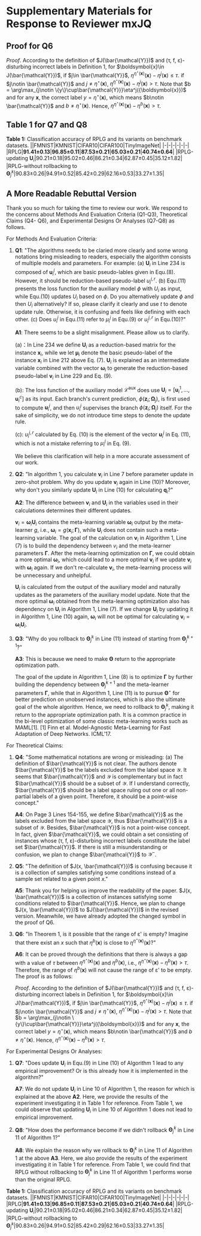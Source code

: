 # Supplementary Materials for Response to Reviewer mxJQ
## Proof for Q6

_Proof_. According to the definition of $J(\bar{\mathcal{Y}})$ and (τ, f, ε)-disturbing incorrect labels in Definition 1, for $\boldsymbol{x}\in J(\bar{\mathcal{Y}})$, if $j\in \bar{\mathcal{Y}}$, $\eta^{\eta^{\star}(\boldsymbol{x})}(\boldsymbol{x})- \eta^j(\boldsymbol{x}) \leq \tau$. if $j\notin \bar{\mathcal{Y}}$ and $j\neq \eta^{\star}(\boldsymbol{x})$, $\eta^{\eta^{\star}(\boldsymbol{x})}(\boldsymbol{x})- \eta^j(\boldsymbol{x}) > \tau$. Note that $b = \arg\max_{j\notin \{y\}\cup\bar{\mathcal{Y}}}\eta^j({\boldsymbol{x}})$ and for any $\boldsymbol{x}$, the correct label $y=\eta^{\star}(\boldsymbol{x})$, which means $b\notin \bar{\mathcal{Y}}$ and $b\neq \eta^{\star}(\boldsymbol{x})$. Hence, $\eta^{\eta^{\star}(\boldsymbol{x})}(\boldsymbol{x})- \eta^b(\boldsymbol{x}) > \tau$.

## Table 1 for Q7 and Q8

**Table 1:** Classification accuracy of RPLG and its variants on benchmark datasets.
||FMNIST|KMNIST|CIFAR10|CIFAR100|TinyImageNet|
|-|-|-|-|-|-|
|RPLG|**91.41±0.13**|**96.85±0.11**|**87.53±0.21**|**65.03±0.21**|**40.74±0.64**|
|RPLG-updating $\mathbf{U}_i$|90.21±0.18|95.02±0.46|86.21±0.34|62.87±0.45|35.12±1.82|
|RPLG-without rollbacking to $\mathbf{\Theta}_j^k$|90.83±0.26|94.91±0.52|85.42±0.29|62.16±0.53|33.27±1.35|

## A More Readable Rebuttal Version

Thank you so much for taking the time to review our work. We respond to the concerns about Methods And Evaluation Criteria (Q1-Q3), Theoretical Claims (Q4- Q6), and Experimental Designs Or Analyses (Q7-Q8) as follows.

For Methods And Evaluation Criteria:

1. **Q1**: "The algorithms needs to be claried more clearly and some wrong notations bring misleading to readers, especially the algorithm consists of multiple models and parameters. For example: (a) $\mathbf{U}_i$ in Line 234 is composed of $\boldsymbol{u}_i^{j}$, which are basic pseudo-lables given in Equ.(8). However, it should be reduction-based pseudo-label $u_i^{j,r}$. (b) Equ.(11) presents the loss function for the auxiliary model $\phi$ with $U_i$ as input, while Equ.(10) updates $U_i$ based on $\phi$. Do you alternatively update $\phi$ and then $U_i$ alternatively? If so, please clarify it clearly and use $t$ to denote update rule. Otherwise, it is confusing and feels like defining with each other. (c) Does $u_i^j$ in Equ.(11) refer to $\mu_i^j$ in Equ.(9) or $u_i^{j,r}$ in Equ.(10)?"

    **A1**: There seems to be a slight misalignment. Please allow us to clarify.

    (a)：In Line 234 we define $\mathbf{U}_i$ as a reduction-based matrix for the instance $\boldsymbol{x}_i$, while we let $\boldsymbol{\mu}_i$ denote the basic pseudo-label of the instance $\boldsymbol{x}_i$ in Line 212 above Eq. (7). $\mathbf{U}_i$ is explained as an intermediate variable combined with the vector $\boldsymbol{\omega}_i$ to generate the reduction-based pseudo-label $\boldsymbol{v}_i$ in Line 229 and Eq. (9).

    (b): The loss function of the auxiliary model $\mathcal{L}^{\text{aux}}$ does use $\mathbf{U}_i=[\boldsymbol{u}_i^{1},..., \boldsymbol{u}_i^{c}]$ as its input. Each branch's current prediction, $\phi(\boldsymbol{z}_i;\mathbf{\Omega}_j)$, is first used to compute $\boldsymbol{u}_i^{j}$, and then $u_i^{j}$ supervises the branch $\phi(\boldsymbol{z}_i;\mathbf{\Omega}_j)$ itself. For the sake of simplicity, we do not introduce time steps to denote the update rule. 

    (c): $u_i^{j,r}$ calculated by Eq. (10) is the element of the vector $\boldsymbol{u}_i^j$ in Eq. (11), which is not a mistake referring to $\mu_i^j$ in Eq. (9).

    We believe this clarification will help in a more accurate assessment of our work.

2. **Q2**: "In algorithm 1, you calculate $\boldsymbol{v}_i$ in Line 7 before parameter update in zero-shot problem. Why do you update $\boldsymbol{v}_i$ again in Line (10)? Moreover, why don't you similarly update $\mathbf{U}_i$ in Line (10) for calculating $\boldsymbol{q}_i$?" 

    **A2**: The difference between $\boldsymbol{v}_i$ and $\mathbf{U}_i$ in the variables used in their calculations determines their different updates. 
    
    $\boldsymbol{v}_i = \boldsymbol{\omega}_i\mathbf{U}_i$ contains the meta-learning variable $\boldsymbol{\omega}_i$ output by the meta-learner $g$, i.e., $\boldsymbol{\omega}_i = g(\boldsymbol{x}_i;\mathbf{\Gamma})$, while $\mathbf{U}_i$ does not contain such a meta-learning variable. The goal of the calculation on $\boldsymbol{v}_i$ in Algorithm 1, Line (7) is to build the dependency between $v_i$ and the meta-learner parameters $\mathbf{\Gamma}$. After the meta-learning optimization on $\mathbf{\Gamma}$, we could obtain a more optimal $\boldsymbol{\omega}_i$, which could lead to a more optimal $\boldsymbol{v}_i$ if we update $\boldsymbol{v}_i$ with $\boldsymbol{\omega}_i$ again. If we don't re-calculate $\boldsymbol{v}_i$, the meta-learning process will be unnecessary and unhelpful.

    $\mathbf{U}_i$ is calculated from the output of the auxiliary model and naturally updates as the parameters of the auxiliary model update. Note that the more optimal $\boldsymbol{\omega}_i$ obtained from the meta-learning optimization also has dependency on $\mathbf{U}_i$ in Algorithm 1, Line (7). If we change $\mathbf{U}_i$ by updating it in Algorithm 1, Line (10) again, $\boldsymbol{\omega}_i$ will not be optimal for calculating $\boldsymbol{v}_i = \boldsymbol{\omega}_i\mathbf{U}_i$.

3. **Q3**: "Why do you rollback to $\mathbf{\Theta}_j^k$ in Line (11) instead of starting from $\mathbf{\Theta}_j^{k+1}$?"

    **A3**: This is because we need to make $\mathbf{\Theta}$ return to the appropriate optimization path. 

    The goal of the update in Algorithm 1, Line (8) is to optimize $\mathbf{\Gamma}$ by further building the dependency between $\mathbf{\Theta}_j^{k+1}$ and the meta-learner parameters $\mathbf{\Gamma}$, while that in Algorithm 1, Line (11) is to pursue $\mathbf{\Theta}^{\star}$ for better prediction on unobserved instances, which is also the ultimate goal of the whole algorithm. Hence, we need to rollback to $\mathbf{\Theta}_j^k$, making it return to the appropriate optimization path. It is a common practice in the bi-level optimization of some classic meta-learning works such as MAML[1]. [1] Finn et al. Model-Agnostic Meta-Learning for Fast Adaptation of Deep Networks. ICML'17.


For Theoretical Claims:

1. **Q4**: "Some mathematical notations are wrong or misleading: (a) The definition of $\bar{\mathcal{Y}}$ is not clear. The authors denote $\bar{\mathcal{Y}}$ be the labels excluded from the label space $\mathcal{Y}$. It seems that $\bar{\mathcal{Y}}$ and $\mathcal{Y}$ is complementary but in fact $\bar{\mathcal{Y}}$ should be a subset of $\mathcal{Y}$. If I understand correctly, $\bar{\mathcal{Y}}$ should be a label space ruling out one or all non-partial labels of a given point. Therefore, it should be a point-wise concept."

    **A4**: On Page 3 Lines 154-155, we define $\bar{\mathcal{Y}}$ as the labels excluded from the label space $\mathcal{Y}$, thus $\bar{\mathcal{Y}}$ is a subset of $\mathcal{Y}$. Besides, $\bar{\mathcal{Y}}$ is not a point-wise concept. In fact, given $\bar{\mathcal{Y}}$, we could obtain a set consisting of instances whose (τ, f, ε)-disturbing incorrect labels constitute the label set $\bar{\mathcal{Y}}$. If there is still a misunderstanding or confusion, we plan to change $\bar{\mathcal{Y}}$ to $\mathcal{Y}^{-}$. 

2. **Q5**: "The definition of $J(x, \bar{\mathcal{Y}})$ is confusing because it is a collection of samples satisfying some conditions instead of a sample set related to a given point $x$."

    **A5**: Thank you for helping us improve the readability of the paper. $J(x, \bar{\mathcal{Y}})$ is a collection of instances satisfying some conditions related to $\bar{\mathcal{Y}}$. Hence, we plan to change $J(x, \bar{\mathcal{Y}})$ to $J(\bar{\mathcal{Y}})$ in the revised version. Meanwhile, we have already adopted the changed symbol in the proof of Q6. 

3. **Q6**: "In Theorem 1, is it possible that the range of ε' is empty? Imagine that there exist an $x$ such that $\eta^b(\boldsymbol{x})$ is close to $\eta^{\eta^{\star}(\boldsymbol{x})}(\boldsymbol{x})$?"

    **A6**: It can be proved through the definitions that there is always a gap with a value of $\tau$ between $\eta^{\eta^{\star}(\boldsymbol{x})}(\boldsymbol{x})$ and $\eta^b(\boldsymbol{x})$, i.e., $\eta^{\eta^{\star}(\boldsymbol{x})}(\boldsymbol{x})- \eta^b(\boldsymbol{x}) > \tau$. Therefore, the range of $\eta^b(\boldsymbol{x})$ will not cause the range of ε' to be empty. The proof is as follows:
    
    _Proof_. According to the definition of $J(\bar{\mathcal{Y}})$ and (τ, f, ε)-disturbing incorrect labels in Definition 1, for $\boldsymbol{x}\in J(\bar{\mathcal{Y}})$, if $j\in \bar{\mathcal{Y}}$, $\eta^{\eta^{\star}(\boldsymbol{x})}(\boldsymbol{x})- \eta^j(\boldsymbol{x}) \leq \tau$. if $j\notin \bar{\mathcal{Y}}$ and $j\neq \eta^{\star}(\boldsymbol{x})$, $\eta^{\eta^{\star}(\boldsymbol{x})}(\boldsymbol{x})- \eta^j(\boldsymbol{x}) > \tau$. Note that $b = \arg\max_{j\notin \{y\}\cup\bar{\mathcal{Y}}}\eta^j({\boldsymbol{x}})$ and for any $\boldsymbol{x}$, the correct label $y=\eta^{\star}(\boldsymbol{x})$, which means $b\notin \bar{\mathcal{Y}}$ and $b\neq \eta^{\star}(\boldsymbol{x})$. Hence, $\eta^{\eta^{\star}(\boldsymbol{x})}(\boldsymbol{x})- \eta^b(\boldsymbol{x}) > \tau$.
    

For Experimental Designs Or Analyses:

1. **Q7**: "Does update $\mathbf{U}_i$ in Equ.(9) in Line (10) of Algorithm 1 lead to any empirical improvement? Or is this already how it is implemented in the algorithm?"

    **A7**: We do not update $\mathbf{U}_i$ in Line 10 of Algorithm 1, the reason for which is explained at the above **A2**. Here, we provide the results of the experiment investigating it in Table 1 for reference. From Table 1, we could observe that updating $\mathbf{U}_i$ in Line 10 of Algorithm 1 does not lead to empirical improvement.

2. **Q8**: "How does the performance become if we didn't rollback $\mathbf{\Theta}_j^k$ in Line 11 of Algorithm 1?"

    **A8**: We explain the reason why we rollback to $\mathbf{\Theta}_j^k$ in Line 11 of Algorithm 1 at the above **A3**. Here, we also provide the results of the experiment investigating it in Table 1 for reference. From Table 1, we could find that RPLG without rollbacking to $\mathbf{\Theta}_j^k$ in Line 11 of Algorithm 1 performs worse than the original RPLG.

**Table 1:** Classification accuracy of RPLG and its variants on benchmark datasets.
||FMNIST|KMNIST|CIFAR10|CIFAR100|TinyImageNet|
|-|-|-|-|-|-|
|RPLG|**91.41±0.13**|**96.85±0.11**|**87.53±0.21**|**65.03±0.21**|**40.74±0.64**|
|RPLG-updating $\mathbf{U}_i$|90.21±0.18|95.02±0.46|86.21±0.34|62.87±0.45|35.12±1.82|
|RPLG-without rollbacking to $\mathbf{\Theta}_j^k$|90.83±0.26|94.91±0.52|85.42±0.29|62.16±0.53|33.27±1.35|
